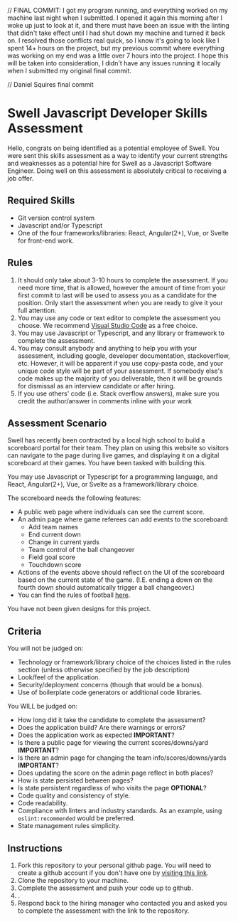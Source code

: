 // FINAL COMMIT: I got my program running, and everything worked on my machine last night when I submitted. I opened it again this morning after I woke up just to look at it, and there must have been an issue with the
linting that didn't take effect until I had shut down my machine and turned it back on. I resolved those conflicts real quick, so I know it's going to look like I spent 14+ hours on the project, but my previous commit
where everything was working on my end was a little over 7 hours into the project. I hope this will be taken into consideration, I didn't have any issues running it locally when I submitted my original final commit.

// Daniel Squires final commit

# Swell Javascript Developer Skills Assessment

Hello, congrats on being identified as a potential employee of Swell. You were sent this skills assessment as a way to identify your current strengths and weaknesses as a potential hire for Swell as a Javascript Software Engineer. Doing well on this assessment is absolutely critical to receiving a job offer.

## Required Skills

- Git version control system
- Javascript and/or Typescript
- One of the four frameworks/libraries: React, Angular(2+), Vue, or Svelte for front-end work.

## Rules

1. It should only take about 3-10 hours to complete the assessment. If you need more time, that is allowed, however the amount of time from your first commit to last will be used to assess you as a candidate for the position. Only start the assessment when you are ready to give it your full attention.
2. You may use any code or text editor to complete the assessment you choose. We recommend [Visual Studio Code](https://code.visualstudio.com/) as a free choice.
3. You may use Javascript or Typescript, and any library or framework to complete the assessment.
4. You may consult anybody and anything to help you with your assessment, including google, developer documentation, stackoverflow, etc. However, it will be apparent if you use copy-pasta code, and your unique code style will be part of your assessment. If somebody else's code makes up the majority of you deliverable, then it will be grounds for dismissal as an interview candidate or after hiring.
5. If you use others' code (i.e. Stack overflow answers), make sure you credit the author/answer in comments inline with your work

## Assessment Scenario

Swell has recently been contracted by a local high school to build a scoreboard portal for their team. They plan on using this website so visitors can navigate to the page during live games, and displaying it on a digital scoreboard at their games. You have been tasked with building this.

You may use Javascript or Typescript for a programming language, and React, Angular(2+), Vue, or Svelte as a framework/library choice.

The scoreboard needs the following features:

- A public web page where individuals can see the current score.
- An admin page where game referees can add events to the scoreboard:
  - Add team names
  - End current down
  - Change in current yards
  - Team control of the ball changeover
  - Field goal score
  - Touchdown score
- Actions of the events above should reflect on the UI of the scoreboard based on the current state of the game. (I.E. ending a down on the fourth down should automatically trigger a ball changeover.)
- You can find the rules of football [here](https://operations.nfl.com/the-rules/2020-nfl-rulebook/).

You have not been given designs for this project.

## Criteria

You will not be judged on:

- Technology or framework/library choice of the choices listed in the rules section (unless otherwise specified by the job description)
- Look/feel of the application.
- Security/deployment concerns (though that would be a bonus).
- Use of boilerplate code generators or additional code libraries.

You WILL be judged on:

- How long did it take the candidate to complete the assessment?
- Does the application build? Are there warnings or errors?
- Does the application work as expected **IMPORTANT**?
- Is there a public page for viewing the current scores/downs/yard **IMPORTANT**?
- Is there an admin page for changing the team info/scores/downs/yards **IMPORTANT**?
- Does updating the score on the admin page reflect in both places?
- How is state persisted between pages?
- Is state persistent regardless of who visits the page **OPTIONAL**?
- Code quality and consistency of style.
- Code readability.
- Compliance with linters and industry standards. As an example, using `eslint:recommended` would be preferred.
- State management rules simplicity.

## Instructions

1. Fork this repository to your personal github page. You will need to create a github account if you don't have one by [visiting this link](https://github.com/signup?ref_cta=Sign+up&ref_loc=header+logged+out&ref_page=%2F&source=header-home).
2. Clone the repository to your machine.
3. Complete the assessment and push your code up to github.
4. <ADD INSTRUCTIONS FOR LAUNCHING PROJECT HERE>.
5. Respond back to the hiring manager who contacted you and asked you to complete the assessment with the link to the repository.
